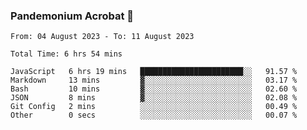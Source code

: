 ### Pandemonium Acrobat 🤸

<!--START_SECTION:waka-->

```all_time
From: 04 August 2023 - To: 11 August 2023

Total Time: 6 hrs 54 mins

JavaScript   6 hrs 19 mins   ███████████████████████░░   91.57 %
Markdown     13 mins         ▓░░░░░░░░░░░░░░░░░░░░░░░░   03.17 %
Bash         10 mins         ▓░░░░░░░░░░░░░░░░░░░░░░░░   02.60 %
JSON         8 mins          ▓░░░░░░░░░░░░░░░░░░░░░░░░   02.08 %
Git Config   2 mins          ░░░░░░░░░░░░░░░░░░░░░░░░░   00.49 %
Other        0 secs          ░░░░░░░░░░░░░░░░░░░░░░░░░   00.07 %
```

<!--END_SECTION:waka-->
